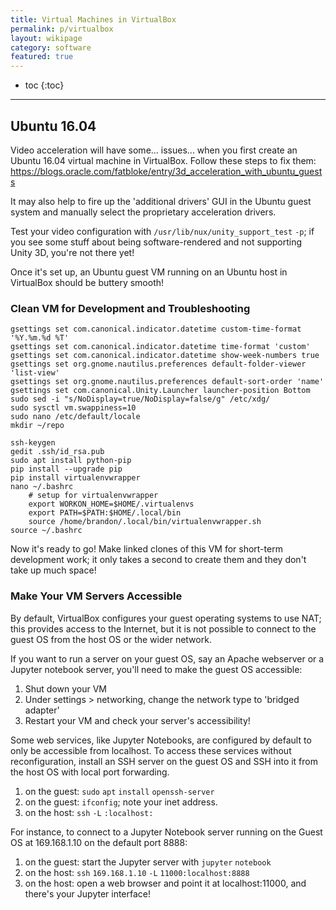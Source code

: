 ```yaml
---
title: Virtual Machines in VirtualBox
permalink: p/virtualbox
layout: wikipage
category: software
featured: true
---
```


* toc
{:toc}

----

Ubuntu 16.04
------------

Video acceleration will have some... issues... when you first create an Ubuntu 16.04 virtual machine in VirtualBox. Follow these steps to fix them: <https://blogs.oracle.com/fatbloke/entry/3d_acceleration_with_ubuntu_guests>

It may also help to fire up the 'additional drivers' GUI in the Ubuntu guest system and manually select the proprietary acceleration drivers.

Test your video configuration with `/usr/lib/nux/unity_support_test` `-p`; if you see some stuff about being software-rendered and not supporting Unity 3D, you're not there yet!

Once it's set up, an Ubuntu guest VM running on an Ubuntu host in VirtualBox should be buttery smooth!

### Clean VM for Development and Troubleshooting

    gsettings set com.canonical.indicator.datetime custom-time-format '%Y.%m.%d %T'
    gsettings set com.canonical.indicator.datetime time-format 'custom'
    gsettings set com.canonical.indicator.datetime show-week-numbers true
    gsettings set org.gnome.nautilus.preferences default-folder-viewer 'list-view'
    gsettings set org.gnome.nautilus.preferences default-sort-order 'name'
    gsettings set com.canonical.Unity.Launcher launcher-position Bottom
    sudo sed -i "s/NoDisplay=true/NoDisplay=false/g" /etc/xdg/
    sudo sysctl vm.swappiness=10
    sudo nano /etc/default/locale
    mkdir ~/repo

    ssh-keygen
    gedit .ssh/id_rsa.pub
    sudo apt install python-pip
    pip install --upgrade pip
    pip install virtualenvwrapper
    nano ~/.bashrc
        # setup for virtualenvwrapper
        export WORKON_HOME=$HOME/.virtualenvs
        export PATH=$PATH:$HOME/.local/bin
        source /home/brandon/.local/bin/virtualenvwrapper.sh
    source ~/.bashrc

Now it's ready to go! Make linked clones of this VM for short-term development work; it only takes a second to create them and they don't take up much space!

### Make Your VM Servers Accessible

By default, VirtualBox configures your guest operating systems to use NAT; this provides access to the Internet, but it is not possible to connect to the guest OS from the host OS or the wider network.

If you want to run a server on your guest OS, say an Apache webserver or a Jupyter notebook server, you'll need to make the guest OS accessible:

1.  Shut down your VM
2.  Under settings &gt; networking, change the network type to 'bridged adapter'
3.  Restart your VM and check your server's accessibility!

Some web services, like Jupyter Notebooks, are configured by default to only be accessible from localhost. To access these services without reconfiguration, install an SSH server on the guest OS and SSH into it from the host OS with local port forwarding.

1.  on the guest: `sudo` `apt` `install` `openssh-server`
2.  on the guest: `ifconfig`; note your inet address.
3.  on the host: `ssh` <guest-inet-addr> `-L` <host-port>`:localhost:`<guest-server-port>

For instance, to connect to a Jupyter Notebook server running on the Guest OS at 169.168.1.10 on the default port 8888:

1.  on the guest: start the Jupyter server with `jupyter` `notebook`
2.  on the host: `ssh` `169.168.1.10` `-L` `11000:localhost:8888`
3.  on the host: open a web browser and point it at localhost:11000, and there's your Jupyter interface!
